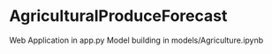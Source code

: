 # AgriculturalProduceForecast

Web Application in app.py
Model building in models/Agriculture.ipynb
